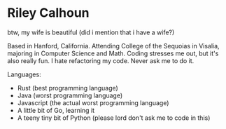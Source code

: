 # Riley Calhoun
btw, my wife is beautiful (did i mention that i have a wife?)

Based in Hanford, California. Attending College of the Sequoias in Visalia, majoring in Computer Science and Math.
Coding stresses me out, but it's also really fun. I hate refactoring my code. Never ask me to do it.

Languages:
- Rust (best programming language)
- Java (worst programming language)
- Javascript (the actual worst programming language)
- A little bit of Go, learning it
- A teeny tiny bit of Python (please lord don't ask me to code in this)
